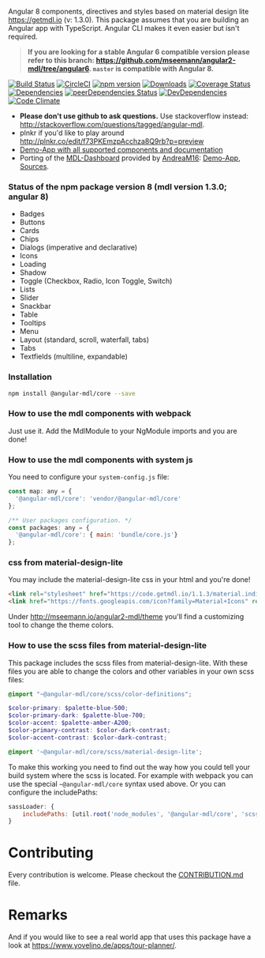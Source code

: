 
Angular 8 components, directives and styles based on material design lite https://getmdl.io (v: 1.3.0). This package assumes that you are building an Angular app with TypeScript. Angular CLI makes it even easier but isn't required.

> **If you are looking for a stable Angular 6 compatible version please refer to this branch: https://github.com/mseemann/angular2-mdl/tree/angular6.  `master` is compatible with Angular 8.**


[![Build Status](https://travis-ci.org/mseemann/angular2-mdl.svg?branch=master)](https://travis-ci.org/mseemann/angular2-mdl)
[![CircleCI](https://circleci.com/gh/mseemann/angular2-mdl/tree/master.svg?style=shield)](https://circleci.com/gh/mseemann/angular2-mdl/tree/master)
[![npm version](https://badge.fury.io/js/@angular-mdl%2Fcore.svg)](https://www.npmjs.com/package/@angular-mdl/core)
[![Downloads](http://img.shields.io/npm/dm/@angular-mdl%2Fcore.svg)](https://npmjs.org/package/@angular-mdl/core)
[![Coverage Status](https://coveralls.io/repos/github/mseemann/angular2-mdl/badge.svg?branch=master)](https://coveralls.io/github/mseemann/angular2-mdl?branch=master)
[![Dependencies](https://david-dm.org/mseemann/angular2-mdl.svg)](https://david-dm.org/mseemann/angular2-mdl)
[![peerDependencies Status](https://david-dm.org/mseemann/angular2-mdl/peer-status.svg)](https://david-dm.org/mseemann/angular2-mdl?type=peer)
[![DevDependencies](https://david-dm.org/mseemann/angular2-mdl/dev-status.svg)](https://david-dm.org/mseemann/angular2-mdl#info=devDependencies&view=table)
[![Code Climate](https://codeclimate.com/github/mseemann/angular2-mdl/badges/gpa.svg)](https://codeclimate.com/github/mseemann/angular2-mdl)

* **Please don't use github to ask questions.** Use stackoverflow instead: http://stackoverflow.com/questions/tagged/angular-mdl.
* plnkr if you'd like to play around http://plnkr.co/edit/f73PKEmzpAcchza8Q9rb?p=preview
* [Demo-App with all supported components and documentation](http://mseemann.io/angular2-mdl/)
* Porting of the [MDL-Dashboard](https://getmdl.io/templates/dashboard/index.html) provided by [AndreaM16](https://github.com/AndreaM16):  [Demo-App](https://angular-mdl-dashboard.herokuapp.com/#/home), [Sources](https://github.com/AndreaM16/angular-mdl-dashboard).

### Status of the npm package version 8 (mdl version 1.3.0; angular 8)

- Badges
- Buttons
- Cards
- Chips
- Dialogs (imperative and declarative)
- Icons
- Loading
- Shadow
- Toggle (Checkbox, Radio, Icon Toggle, Switch)
- Lists
- Slider
- Snackbar
- Table
- Tooltips
- Menu
- Layout (standard, scroll, waterfall, tabs)
- Tabs
- Textfields (multiline, expandable)


### Installation

```bash
npm install @angular-mdl/core --save
```

### How to use the mdl components with webpack

Just use it. Add the MdlModule to your NgModule imports and you are done!

### How to use the mdl components with system js

You need to configure your `system-config.js` file:

```JavaScript
const map: any = {
  '@angular-mdl/core': 'vendor/@angular-mdl/core'
};

/** User packages configuration. */
const packages: any = {
  '@angular-mdl/core': { main: 'bundle/core.js'}
};
```

### css from material-design-lite
You may include the material-design-lite css in your html and you're done!
```HTML
<link rel="stylesheet" href="https://code.getmdl.io/1.1.3/material.indigo-pink.min.css" />
<link href="https://fonts.googleapis.com/icon?family=Material+Icons" rel="stylesheet">
```
Under http://mseemann.io/angular2-mdl/theme you'll find a customizing tool to change the theme colors.

### How to use the scss files from material-design-lite
This package includes the scss files from material-design-lite.
With these files you are able to change the colors and other variables in your own scss files:

```scss
@import "~@angular-mdl/core/scss/color-definitions";

$color-primary: $palette-blue-500;
$color-primary-dark: $palette-blue-700;
$color-accent: $palette-amber-A200;
$color-primary-contrast: $color-dark-contrast;
$color-accent-contrast: $color-dark-contrast;

@import '~@angular-mdl/core/scss/material-design-lite';
```

To make this working you need to find out the way how you could tell your build system where the scss is located.
For example with webpack you can use the special `~@angular-mdl/core` syntax used above. Or you can configure the includePaths:

```JavaScript
sassLoader: {
	includePaths: [util.root('node_modules', '@angular-mdl/core', 'scss')]
}
```

# Contributing

Every contribution is welcome. Please checkout the [CONTRIBUTION.md](https://github.com/mseemann/angular2-mdl/blob/master/CONTRIBUTION.md) file.

# Remarks

And if you would like to see a real world app that uses this package have a look at https://www.yovelino.de/apps/tour-planner/.
